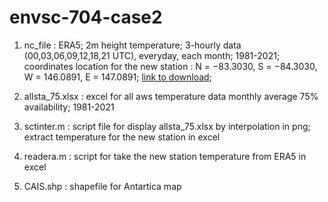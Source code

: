 # envsc-704-case2

1. nc_file : ERA5; 2m height temperature; 3-hourly data (00,03,06,09,12,18,21 UTC), everyday, each month; 1981-2021;
             coordinates location for the new station : N = −83.3030, S = −84.3030, W = 146.0891, E = 147.0891;
             [link to download](https://cds.climate.copernicus.eu/datasets/reanalysis-era5-single-levels?tab=download);
   
3. allsta_75.xlsx : excel for all aws temperature data monthly average 75% availability; 1981-2021

4. sctinter.m : script file for display allsta_75.xlsx by interpolation in png;
                extract temperature for the new station in excel

5. readera.m : script for take the new station temperature from ERA5 in excel

6. CAIS.shp : shapefile for Antartica map
